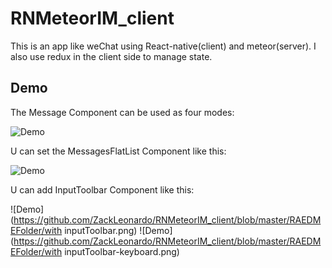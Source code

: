 # RNMeteorIM_client

This is an app like weChat using React-native(client) and meteor(server). I also use redux in the client side to manage state.


## Demo

The Message Component can be used as four modes:

![Demo](https://github.com/ZackLeonardo/RNMeteorIM_client/blob/master/RAEDMEFolder/Bubble.png)

U can set the MessagesFlatList Component like this:

![Demo](https://github.com/ZackLeonardo/RNMeteorIM_client/blob/master/RAEDMEFolder/Simulator%20Screen%20Shot%202017年7月21日%20上午10.28.03.png)

U can add InputToolbar Component like this:

![Demo](https://github.com/ZackLeonardo/RNMeteorIM_client/blob/master/RAEDMEFolder/with inputToolbar.png)
![Demo](https://github.com/ZackLeonardo/RNMeteorIM_client/blob/master/RAEDMEFolder/with inputToolbar-keyboard.png)
